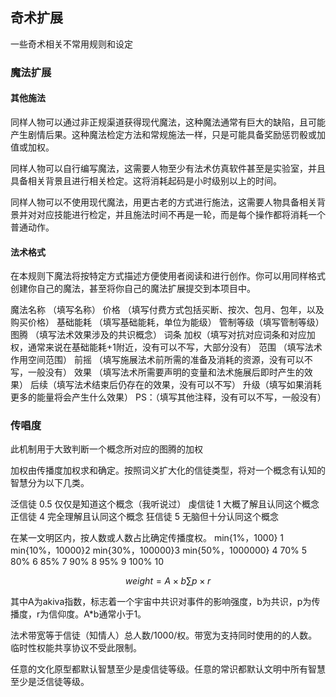 ## 奇术扩展

一些奇术相关不常用规则和设定

### 魔法扩展

#### 其他施法

同样人物可以通过非正规渠道获得现代魔法，这种魔法通常有巨大的缺陷，且可能产生剧情后果。这种魔法检定方法和常规施法一样，只是可能具备奖励惩罚骰或加值或加权。

同样人物可以自行编写魔法，这需要人物至少有法术仿真软件甚至是实验室，并且具备相关背景且进行相关检定。这将消耗起码是小时级别以上的时间。

同样人物可以不使用现代魔法，用更古老的方式进行施法，这需要人物具备相关背景并对对应技能进行检定，并且施法时间不再是一轮，而是每个操作都将消耗一个普通动作。

#### 法术格式

在本规则下魔法将按特定方式描述方便使用者阅读和进行创作。你可以用同样格式创建你自己的魔法，甚至将你自己的魔法扩展提交到本项目中。

魔法名称 （填写名称）
价格 （填写付费方式包括买断、按次、包月、包年，以及购买价格）
基础能耗 （填写基础能耗，单位为能级）
管制等级（填写管制等级）
图腾 （填写法术效果涉及的共识概念）
词条 加权（填写对抗对应词条和对应加权，通常来说在基础能耗+1附近，没有可以不写，大部分没有）
范围 （填写法术作用空间范围）
前摇 （填写施展法术前所需的准备及消耗的资源，没有可以不写，一般没有）
效果 （填写法术所需要声明的变量和法术施展后即时产生的效果）
后续（填写法术结束后仍存在的效果，没有可以不写）
升级（填写如果消耗更多的能量将会产生什么效果）
PS：（填写其他注释，没有可以不写，一般没有）

### 传唱度

此机制用于大致判断一个概念所对应的图腾的加权

加权由传播度加权求和确定。按照词义扩大化的信徒类型，将对一个概念有认知的智慧分为以下几类。

泛信徒 0.5 仅仅是知道这个概念（我听说过）
虔信徒 1 大概了解且认同这个概念
正信徒 4 完全理解且认同这个概念
狂信徒 5 无脑但十分认同这个概念

在某一文明区内，按人数或人数占比确定传播度权。
min{1%，1000} 1
min{10%，10000}2
min{30%，100000}3
min{50%，1000000} 4
70% 5
80% 6
85% 7
90% 8
95% 9
100% 10

$$weight=A\times b \sum p \times r$$

其中A为akiva指数，标志着一个宇宙中共识对事件的影响强度，b为共识，p为传播度，r为信仰度。A*b通常小于1。

法术带宽等于信徒（知情人）总人数/1000/权。带宽为支持同时使用的的人数。临时性权能共享协议不受此限制。

任意的文化原型都默认智慧至少是虔信徒等级。任意的常识都默认文明中所有智慧至少是泛信徒等级。